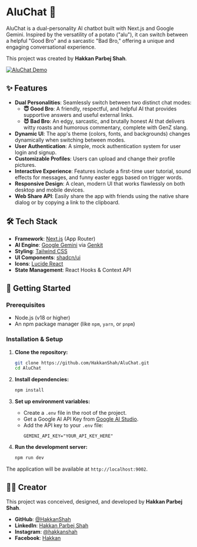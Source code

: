 
# AluChat 🥔

AluChat is a dual-personality AI chatbot built with Next.js and Google Gemini. Inspired by the versatility of a potato ("alu"), it can switch between a helpful "Good Bro" and a sarcastic "Bad Bro," offering a unique and engaging conversational experience.

This project was created by **Hakkan Parbej Shah**.

[![AluChat Demo](/public/images/aluchat_banner.png)]()

## ✨ Features

- **Dual Personalities**: Seamlessly switch between two distinct chat modes:
  - **😇 Good Bro**: A friendly, respectful, and helpful AI that provides supportive answers and useful external links.
  - **😈 Bad Bro**: An edgy, sarcastic, and brutally honest AI that delivers witty roasts and humorous commentary, complete with GenZ slang.
- **Dynamic UI**: The app's theme (colors, fonts, and backgrounds) changes dynamically when switching between modes.
- **User Authentication**: A simple, mock authentication system for user login and signup.
- **Customizable Profiles**: Users can upload and change their profile pictures.
- **Interactive Experience**: Features include a first-time user tutorial, sound effects for messages, and funny easter eggs based on trigger words.
- **Responsive Design**: A clean, modern UI that works flawlessly on both desktop and mobile devices.
- **Web Share API**: Easily share the app with friends using the native share dialog or by copying a link to the clipboard.

## 🛠️ Tech Stack

- **Framework**: [Next.js](https://nextjs.org/) (App Router)
- **AI Engine**: [Google Gemini](https://deepmind.google/technologies/gemini/) via [Genkit](https://firebase.google.com/docs/genkit)
- **Styling**: [Tailwind CSS](https://tailwindcss.com/)
- **UI Components**: [shadcn/ui](https://ui.shadcn.com/)
- **Icons**: [Lucide React](https://lucide.dev/guide/packages/lucide-react)
- **State Management**: React Hooks & Context API

## 🚀 Getting Started

### Prerequisites

- Node.js (v18 or higher)
- An npm package manager (like `npm`, `yarn`, or `pnpm`)

### Installation & Setup

1.  **Clone the repository:**
    ```bash
    git clone https://github.com/HakkanShah/AluChat.git
    cd AluChat
    ```

2.  **Install dependencies:**
    ```bash
    npm install
    ```

3.  **Set up environment variables:**
    - Create a `.env` file in the root of the project.
    - Get a Google AI API Key from [Google AI Studio](https://aistudio.google.com/app/apikey).
    - Add the API key to your `.env` file:
      ```
      GEMINI_API_KEY="YOUR_API_KEY_HERE"
      ```

4.  **Run the development server:**
    ```bash
    npm run dev
    ```

The application will be available at `http://localhost:9002`.

## 🧑‍💻 Creator

This project was conceived, designed, and developed by **Hakkan Parbej Shah**.

- **GitHub**: [@HakkanShah](https://github.com/HakkanShah)
- **LinkedIn**: [Hakkan Parbej Shah](https://www.linkedin.com/in/hakkan)
- **Instagram**: [@hakkanshah](https://www.instagram.com/hakkanshah)
- **Facebook**: [Hakkan](https://www.facebook.com/i.hakkan)
